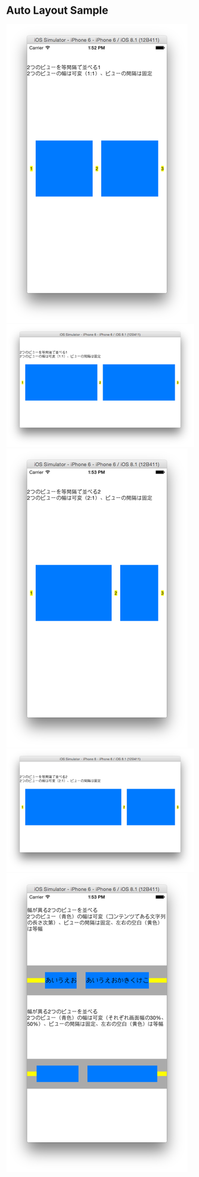 Auto Layout Sample
==================

![title](img/sample1.png)
![title](img/sample2.png)
![title](img/sample3.png)
![title](img/sample4.png)
![title](img/sample5.png)